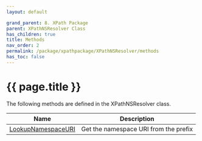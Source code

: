 ```yaml
---
layout: default

grand_parent: 8. XPath Package
parent: XPathNSResolver Class
has_children: true
title: Methods
nav_order: 2
permalink: /package/xpathpackage/XPathNSResolver/methods
has_toc: false
---
```

# {{ page.title }}

The following methods are defined in the XPathNSResolver class.

|Name       | Description         |
|-----------|---------------------|
|[LookupNamespaceURI](/package/xpathpackage/xpathnsresolver/methods/lookupnamespaceuri)  |Get the namespace URI from the prefix    |